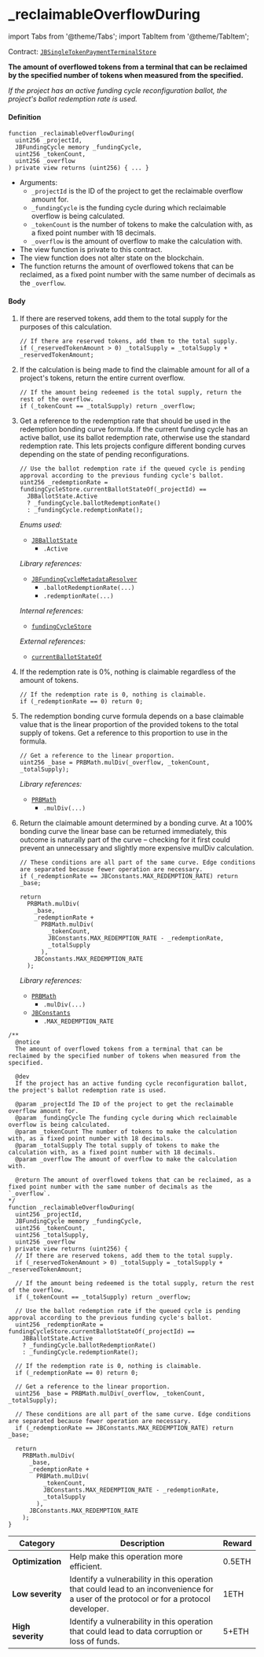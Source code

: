 # \_reclaimableOverflowDuring

import Tabs from '@theme/Tabs';
import TabItem from '@theme/TabItem';

Contract: [`JBSingleTokenPaymentTerminalStore`](/dev/api/contracts/jbsingletokenpaymentterminalstore/README.md)​‌

<Tabs>
<TabItem value="Step by step" label="Step by step">

**The amount of overflowed tokens from a terminal that can be reclaimed by the specified number of tokens when measured from the specified.**

_If the project has an active funding cycle reconfiguration ballot, the project's ballot redemption rate is used._

#### Definition

```
function _reclaimableOverflowDuring(
  uint256 _projectId,
  JBFundingCycle memory _fundingCycle,
  uint256 _tokenCount,
  uint256 _overflow
) private view returns (uint256) { ... }
```

- Arguments:
  - `_projectId` is the ID of the project to get the reclaimable overflow amount for.
  - `_fundingCycle` is the funding cycle during which reclaimable overflow is being calculated.
  - `_tokenCount` is the number of tokens to make the calculation with, as a fixed point number with 18 decimals.
  - `_overflow` is the amount of overflow to make the calculation with.
- The view function is private to this contract.
- The view function does not alter state on the blockchain.
- The function returns the amount of overflowed tokens that can be reclaimed, as a fixed point number with the same number of decimals as the `_overflow`.

#### Body

1.  If there are reserved tokens, add them to the total supply for the purposes of this calculation.

    ```
    // If there are reserved tokens, add them to the total supply.
    if (_reservedTokenAmount > 0) _totalSupply = _totalSupply + _reservedTokenAmount;
    ```

2.  If the calculation is being made to find the claimable amount for all of a project's tokens, return the entire current overflow.

    ```
    // If the amount being redeemed is the total supply, return the rest of the overflow.
    if (_tokenCount == _totalSupply) return _overflow;
    ```

3.  Get a reference to the redemption rate that should be used in the redemption bonding curve formula. If the current funding cycle has an active ballot, use its ballot redemption rate, otherwise use the standard redemption rate. This lets projects configure different bonding curves depending on the state of pending reconfigurations.

    ```
    // Use the ballot redemption rate if the queued cycle is pending approval according to the previous funding cycle's ballot.
    uint256 _redemptionRate = fundingCycleStore.currentBallotStateOf(_projectId) ==
      JBBallotState.Active
      ? _fundingCycle.ballotRedemptionRate()
      : _fundingCycle.redemptionRate();
    ```

    _Enums used:_

    - [`JBBallotState`](/dev/api/enums/jbballotstate.md)
      - `.Active`

    _Library references:_

    - [`JBFundingCycleMetadataResolver`](/dev/api/libraries/jbfundingcyclemetadataresolver.md)
      - `.ballotRedemptionRate(...)`
      - `.redemptionRate(...)`

    _Internal references:_

    - [`fundingCycleStore`](/dev/api/contracts/jbsingletokenpaymentterminalstore/properties/fundingcyclestore.md)

    _External references:_

    - [`currentBallotStateOf`](/dev/api/contracts/jbfundingcyclestore/read/currentballotstateof.md)

4.  If the redemption rate is 0%, nothing is claimable regardless of the amount of tokens.

    ```
    // If the redemption rate is 0, nothing is claimable.
    if (_redemptionRate == 0) return 0;
    ```

5.  The redemption bonding curve formula depends on a base claimable value that is the linear proportion of the provided tokens to the total supply of tokens. Get a reference to this proportion to use in the formula.

    ```
    // Get a reference to the linear proportion.
    uint256 _base = PRBMath.mulDiv(_overflow, _tokenCount, _totalSupply);
    ```

    _Library references:_

    - [`PRBMath`](https://github.com/hifi-finance/prb-math/blob/main/contracts/PRBMath.sol)
      - `.mulDiv(...)`

6.  Return the claimable amount determined by a bonding curve. At a 100% bonding curve the linear base can be returned immediately, this outcome is naturally part of the curve – checking for it first could prevent an unnecessary and slightly more expensive mulDiv calculation.

    ```
    // These conditions are all part of the same curve. Edge conditions are separated because fewer operation are necessary.
    if (_redemptionRate == JBConstants.MAX_REDEMPTION_RATE) return _base;

    return
      PRBMath.mulDiv(
        _base,
        _redemptionRate +
          PRBMath.mulDiv(
            _tokenCount,
            JBConstants.MAX_REDEMPTION_RATE - _redemptionRate,
            _totalSupply
          ),
        JBConstants.MAX_REDEMPTION_RATE
      );
    ```

    _Library references:_

    - [`PRBMath`](https://github.com/hifi-finance/prb-math/blob/main/contracts/PRBMath.sol)
      - `.mulDiv(...)`
    - [`JBConstants`](/dev/api/libraries/jbconstants.md)
      - `.MAX_REDEMPTION_RATE`

</TabItem>

<TabItem value="Code" label="Code">

```
/**
  @notice
  The amount of overflowed tokens from a terminal that can be reclaimed by the specified number of tokens when measured from the specified.

  @dev
  If the project has an active funding cycle reconfiguration ballot, the project's ballot redemption rate is used.

  @param _projectId The ID of the project to get the reclaimable overflow amount for.
  @param _fundingCycle The funding cycle during which reclaimable overflow is being calculated.
  @param _tokenCount The number of tokens to make the calculation with, as a fixed point number with 18 decimals.
  @param _totalSupply The total supply of tokens to make the calculation with, as a fixed point number with 18 decimals.
  @param _overflow The amount of overflow to make the calculation with.

  @return The amount of overflowed tokens that can be reclaimed, as a fixed point number with the same number of decimals as the `_overflow`.
*/
function _reclaimableOverflowDuring(
  uint256 _projectId,
  JBFundingCycle memory _fundingCycle,
  uint256 _tokenCount,
  uint256 _totalSupply,
  uint256 _overflow
) private view returns (uint256) {
  // If there are reserved tokens, add them to the total supply.
  if (_reservedTokenAmount > 0) _totalSupply = _totalSupply + _reservedTokenAmount;

  // If the amount being redeemed is the total supply, return the rest of the overflow.
  if (_tokenCount == _totalSupply) return _overflow;

  // Use the ballot redemption rate if the queued cycle is pending approval according to the previous funding cycle's ballot.
  uint256 _redemptionRate = fundingCycleStore.currentBallotStateOf(_projectId) ==
    JBBallotState.Active
    ? _fundingCycle.ballotRedemptionRate()
    : _fundingCycle.redemptionRate();

  // If the redemption rate is 0, nothing is claimable.
  if (_redemptionRate == 0) return 0;

  // Get a reference to the linear proportion.
  uint256 _base = PRBMath.mulDiv(_overflow, _tokenCount, _totalSupply);

  // These conditions are all part of the same curve. Edge conditions are separated because fewer operation are necessary.
  if (_redemptionRate == JBConstants.MAX_REDEMPTION_RATE) return _base;

  return
    PRBMath.mulDiv(
      _base,
      _redemptionRate +
        PRBMath.mulDiv(
          _tokenCount,
          JBConstants.MAX_REDEMPTION_RATE - _redemptionRate,
          _totalSupply
        ),
      JBConstants.MAX_REDEMPTION_RATE
    );
}
```

</TabItem>

<TabItem value="Bug bounty" label="Bug bounty">

| Category          | Description                                                                                                                            | Reward |
| ----------------- | -------------------------------------------------------------------------------------------------------------------------------------- | ------ |
| **Optimization**  | Help make this operation more efficient.                                                                                               | 0.5ETH |
| **Low severity**  | Identify a vulnerability in this operation that could lead to an inconvenience for a user of the protocol or for a protocol developer. | 1ETH   |
| **High severity** | Identify a vulnerability in this operation that could lead to data corruption or loss of funds.                                        | 5+ETH  |

</TabItem>
</Tabs>
